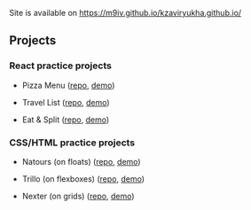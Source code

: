 Site is available on https://m9iv.github.io/kzaviryukha.github.io/

## Projects

### React practice projects

- Pizza Menu ([repo](https://github.com/m9iv/pizza-menu), [demo](https://m9iv.github.io/kzaviryukha.github.io/demo/pizza-menu/index.html))

- Travel List ([repo](https://github.com/m9iv/travel-list), [demo](https://m9iv.github.io/kzaviryukha.github.io/demo/travel-list/index.html))

- Eat & Split ([repo](https://github.com/m9iv/eat-n-split), [demo](https://m9iv.github.io/kzaviryukha.github.io/demo/eat-n-split/index.html))

### CSS/HTML practice projects

- Natours (on floats) ([repo](https://github.com/m9iv/natours), [demo](https://m9iv.github.io/kzaviryukha.github.io/demo/natours/index.html))

- Trillo (on flexboxes) ([repo](https://github.com/m9iv/trillo), [demo](https://m9iv.github.io/kzaviryukha.github.io/demo/trillo/index.html))

- Nexter (on grids) ([repo](https://github.com/m9iv/nexter), [demo](https://m9iv.github.io/kzaviryukha.github.io/demo/nexter/index.html))
